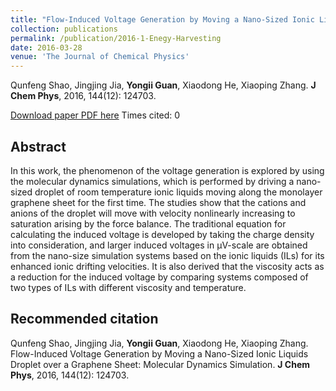 ```yaml
---
title: "Flow-Induced Voltage Generation by Moving a Nano-Sized Ionic Liquids Droplet over a Graphene Sheet: Molecular Dynamics Simulation"
collection: publications
permalink: /publication/2016-1-Enegy-Harvesting
date: 2016-03-28
venue: 'The Journal of Chemical Physics'
---
```


Qunfeng Shao, Jingjing Jia, <b>Yongii Guan</b>, Xiaodong He, Xiaoping Zhang. <b>J Chem Phys</b>, 2016, 144(12): 124703.

[Download paper PDF here](https://github.com/Yongji-Guan/Yongji-Guan.github.io/blob/master/files/2016-1.pdf)          Times cited: 0

## Abstract
In this work, the phenomenon of the voltage generation is explored by using the molecular dynamics simulations, which is performed by driving a nano-sized droplet of room temperature ionic liquids moving along the monolayer graphene sheet for the first time. The studies show that the cations and anions of the droplet will move with velocity nonlinearly increasing to saturation arising by the force balance. The traditional equation for calculating the induced voltage is developed by taking the charge density into consideration, and larger induced voltages in µV-scale are obtained from the nano-size simulation systems based on the ionic liquids (ILs) for its enhanced ionic drifting velocities. It is also derived that the viscosity acts as a reduction for the induced voltage by comparing systems composed of two types of ILs with different viscosity and temperature.


## Recommended citation
Qunfeng Shao, Jingjing Jia, <b>Yongii Guan</b>, Xiaodong He, Xiaoping Zhang. Flow-Induced Voltage Generation by Moving a Nano-Sized Ionic Liquids Droplet over a Graphene Sheet: Molecular Dynamics Simulation. <b>J Chem Phys</b>, 2016, 144(12): 124703.
